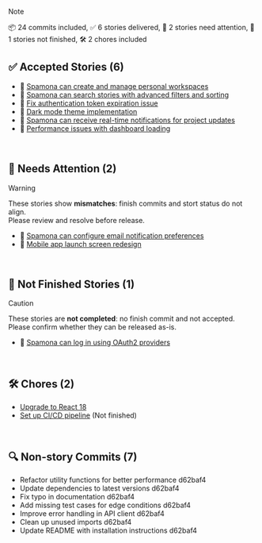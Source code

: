> [!NOTE]
> 📦 24 commits included, ✅ 6 stories delivered,
> 🚨 2 stories need attention, 🚧 1 stories not finished, 🛠️ 2 chores included

## ✅ Accepted Stories (6)
- 🧩 [Spamona can create and manage personal workspaces](https://trackerboot.com)
- 🧩 [Spamona can search stories with advanced filters and sorting](https://trackerboot.com)
- 🦋 [Fix authentication token expiration issue](https://trackerboot.com)
- 🎨 [Dark mode theme implementation](https://trackerboot.com)
- 🧩 [Spamona can receive real-time notifications for project updates](https://trackerboot.com)
- 🦋 [Performance issues with dashboard loading](https://trackerboot.com)

<br />

## 🚨 Needs Attention (2)
> [!WARNING]
> These stories show **mismatches**: finish commits and stort status do not align.  
> Please review and resolve before release.
- 🧩 [Spamona can configure email notification preferences](https://trackerboot.com)
- 🎨 [Mobile app launch screen redesign](https://trackerboot.com)

<br />

## 🚧 Not Finished Stories (1)
> [!CAUTION]
> These stories are **not completed**: no finish commit and not accepted.  
> Please confirm whether they can be released as-is.
- 🧩 [Spamona can log in using OAuth2 providers](https://trackerboot.com)

<br />

## 🛠️ Chores (2)
- [Upgrade to React 18](https://trackerboot.com)
- [Set up CI/CD pipeline](https://trackerboot.com) (Not finished)

<br />

## 🔍 Non-story Commits (7)
- Refactor utility functions for better performance d62baf4
- Update dependencies to latest versions d62baf4
- Fix typo in documentation d62baf4
- Add missing test cases for edge conditions d62baf4
- Improve error handling in API client d62baf4
- Clean up unused imports d62baf4
- Update README with installation instructions d62baf4
